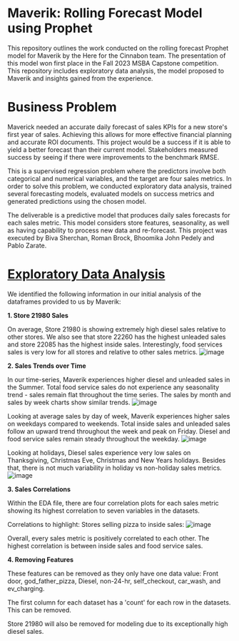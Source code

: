 # Maverik: Rolling Forecast Model using Prophet
This repository outlines the work conducted on the rolling forecast Prophet model for Maverik by the Here for the Cinnabon team. The presentation of this model won first place in the Fall 2023 MSBA Capstone competition. This repository includes exploratory data analysis, the model proposed to Maverik and insights gained from the experience.

# Business Problem
Maverick needed an accurate daily forecast of sales KPIs for a new store's first year of sales. Achieving this allows for more effective financial planning and accurate ROI documents. This project would be a success if it is able to yield a better forecast than their current model. Stakeholders measured success by seeing if there were improvements to the benchmark RMSE. 

This is a supervised regression problem where the predictors involve both categorical and numerical variables, and the target are four sales metrics. In order to solve this problem, we conducted exploratory data analysis, trained several forecasting models, evaluated models on success metrics and generated predictions using the chosen model.

The deliverable is a predictive model that produces daily sales forecasts for each sales metric. This model considers store features, seasonality, as well as having capability to process new data and re-forecast. This project was executed by Biva Sherchan, Roman Brock, Bhoomika John Pedely and Pablo Zarate.

# [Exploratory Data Analysis](https://github.com/clavitopaz/MaverikProphet/blob/main/Final_Maverik_EDA%20(1).ipynb)
We identified the following information in our initial analysis of the dataframes provided to us by Maverik:

**1. Store 21980 Sales**

On average, Store 21980 is showing extremely high diesel sales relative to other stores. We also see that store 22260 has the highest unleaded sales and store 22085 has the highest inside sales. Interestingly, food services sales is very low for all stores and relative to other sales metrics.
![image](https://github.com/clavitopaz/MaverikProphet/assets/122945935/cfbcc3df-6e55-486d-9e37-5a366fd4ae34)

**2. Sales Trends over Time**
   
In our time-series, Maverik experiences higher diesel and unleaded sales in the Summer. Total food service sales do not experience any seasonality trend - sales remain flat throughout the time series. The sales by month and sales by week charts show similar trends.
![image](https://github.com/clavitopaz/MaverikProphet/assets/122945935/9c1dd2cf-e4bc-405f-8abd-bc44e2f65027)


Looking at average sales by day of week, Maverik experiences higher sales on weekdays compared to weekends. Total inside sales and unleaded sales follow an upward trend throughout the week and peak on Friday. Diesel and food service sales remain steady throughout the weekday.
![image](https://github.com/clavitopaz/MaverikProphet/assets/122945935/dc1f97bc-6aad-4e65-9a3f-7a0e4092323f)

Looking at holidays, Diesel sales experience very low sales on Thanksgiving, Christmas Eve, Christmas and New Years holidays. Besides that, there is not much variability in holiday vs non-holiday sales metrics.
![image](https://github.com/clavitopaz/MaverikProphet/assets/122945935/5a64999e-135a-44bc-9684-f0d9ac46afed)


**3. Sales Correlations**
   
Within the EDA file, there are four correlation plots for each sales metric showing its highest correlation to seven variables in the datasets.

Correlations to highlight: Stores selling pizza to inside sales:
![image](https://github.com/clavitopaz/MaverikProphet/assets/122945935/7054bb21-6581-41c0-89bb-6df00ad2e186)

Overall, every sales metric is positively correlated to each other. The highest correlation is between inside sales and food service sales.

**4. Removing Features**
   
These features can be removed as they only have one data value: Front door, god_father_pizza, Diesel, non-24-hr, self_checkout, car_wash, and ev_charging.

The first column for each dataset has a 'count' for each row in the datasets. This can be removed.

Store 21980 will also be removed for modeling due to its exceptionally high diesel sales.
